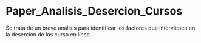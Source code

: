 # Paper_Analisis_Desercion_Cursos
Se trata de un breve análisis para identificar los factores que intervienen en la deserción de los curso en línea.
